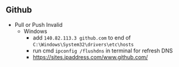 ﻿## Github
- Pull or Push Invalid 
	* Windows
		* add `140.82.113.3 github.com` to end of `C:\Windows\System32\drivers\etc\hosts`
		* run cmd `ipconfig /flushdns` in terminal for refresh DNS
 		* https://sites.ipaddress.com/www.github.com/
